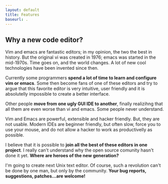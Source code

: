 ```yaml
---
layout: default
title: Features
baseurl: .
---
```



## Why a new code editor?
Vim and emacs are fantastic editors; in my opinion, the two the best in history. But the original vi was created in 1976; emacs was started in the mid-1970s. Time goes on, and the world changes. A lot of new cool technologies have been invented since then.

Currently some programmers **spend a lot of time to learn and configure vim or emacs**. Some then become fans of one of these editors and try to argue that this favorite editor is very intuitive, user friendly and it is absolutelly impossible to create a better interface.

Other people **move from one ugly GUI IDE to another**, finally realizihng that all them are even worse than vi and emacs. Some people never understand.

Vim and Emacs are powerful, extensible and hacker friendly. But, they are not usable. Modern IDEs are beginner friendly, but often slow, force you to use your mouse, and do not allow a hacker to work as productivelly as possible.

I believe that it is possible to **join all the best of these editors in one project**. I really can't understand why the open source comunity hasn't done it yet. **Where are heroes of the new generation?**

I'm going to create next Unix text editor. Of course, such a revolution can't be done by one man, but only by the community. **Your bug reports, suggestions, patches...are welcome!**
